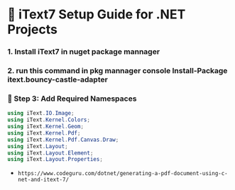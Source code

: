 # 📄 iText7 Setup Guide for .NET Projects

### 1. Install iText7 in nuget package mannager

### 2. run this command in pkg mannager console Install-Package itext.bouncy-castle-adapter

### 🔹 Step 3: Add Required Namespaces
```c#
using iText.IO.Image;
using iText.Kernel.Colors;
using iText.Kernel.Geom;
using iText.Kernel.Pdf;
using iText.Kernel.Pdf.Canvas.Draw;
using iText.Layout;
using iText.Layout.Element;
using iText.Layout.Properties;
```

- `https://www.codeguru.com/dotnet/generating-a-pdf-document-using-c-net-and-itext-7/`



